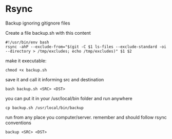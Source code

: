 # Rsync


Backup ignoring gitignore files

Create a file backup.sh with this content

    #!/usr/bin/env bash
    rsync -ahP --exclude-from="$(git -C $1 ls-files --exclude-standard -oi --directory > /tmp/excludes; echo /tmp/excludes)" $1 $2

make it executable:

    chmod +x backup.sh

save it and call it informing src and destination

    bash backup.sh <SRC> <DST>

you can put it in your /usr/local/bin folder and run anywhere 

    cp backup.sh /usr/local/bin/backup

run from any place you computer/server. remember <SRC> and <DST> should follow rsync conventions 

    backup <SRC> <DST>

